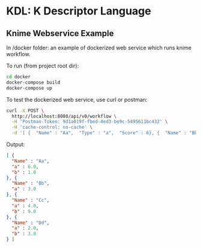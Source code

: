 # KDL: K Descriptor Language


## Knime Webservice Example

In /docker folder: an example of dockerized web service which runs knime workflow.

To run (from project root dir):

```bash
cd docker
docker-compose build
docker-compose up
```

To test the dockerized web service, use curl or postman:

```bash
curl -X POST \
  http://localhost:8080/api/v0/workflow \
  -H 'Postman-Token: 9d1a019f-fbed-4ed3-be9c-5495611bc432' \
  -H 'cache-control: no-cache' \
  -d '[ {  "Name" : "Aa",  "Type" : "a",  "Score" : 6}, {  "Name" : "Bb",  "Type" : "a",  "Score" : 3}, {  "Name" : "Cc",  "Type" : "a",  "Score" : 4}, {  "Name" : "Dd",  "Type" : "a",  "Score" : 2}, {  "Name" : "Aa",  "Type" : "b",  "Score" : 1}, {  "Name" : "Cc",  "Type" : "b",  "Score" : 9}, {  "Name" : "Dd",  "Type" : "b",  "Score" : 3} ]'
```

Output:

```json
[ {
  "Name" : "Aa",
  "a" : 6.0,
  "b" : 1.0
}, {
  "Name" : "Bb",
  "a" : 3.0
}, {
  "Name" : "Cc",
  "a" : 4.0,
  "b" : 9.0
}, {
  "Name" : "Dd",
  "a" : 2.0,
  "b" : 3.0
} ]
```

